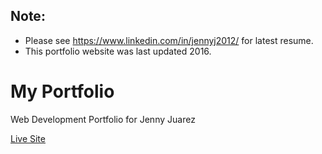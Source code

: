 ## Note: 
* Please see https://www.linkedin.com/in/jennyj2012/ for latest resume. 
*  This portfolio website was last updated 2016.

# My Portfolio
Web Development Portfolio for Jenny Juarez

[Live Site](https://jennyj2012.github.io/)

